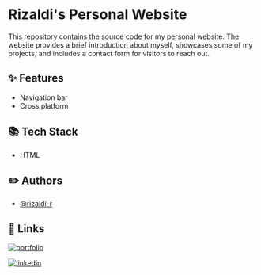 
# Rizaldi's Personal Website
This repository contains the source code for my personal website. The website provides a brief introduction about myself, showcases some of my projects, and includes a contact form for visitors to reach out.

## ✨ Features

- Navigation bar
- Cross platform


## 📚 Tech Stack

- HTML


## ✏️ Authors

- [@rizaldi-r](https://github.com/rizaldi-r)


## 🔗 Links
[![portfolio](https://img.shields.io/badge/my_portfolio-4135f0?style=for-the-badge)](https://revou-fsse-feb25.github.io/milestone-1-rizaldi-r/)

[![linkedin](https://img.shields.io/badge/MY_GITHUB_PROFILE-200?style=for-the-badge)](https://github.com/rizaldi-r)


